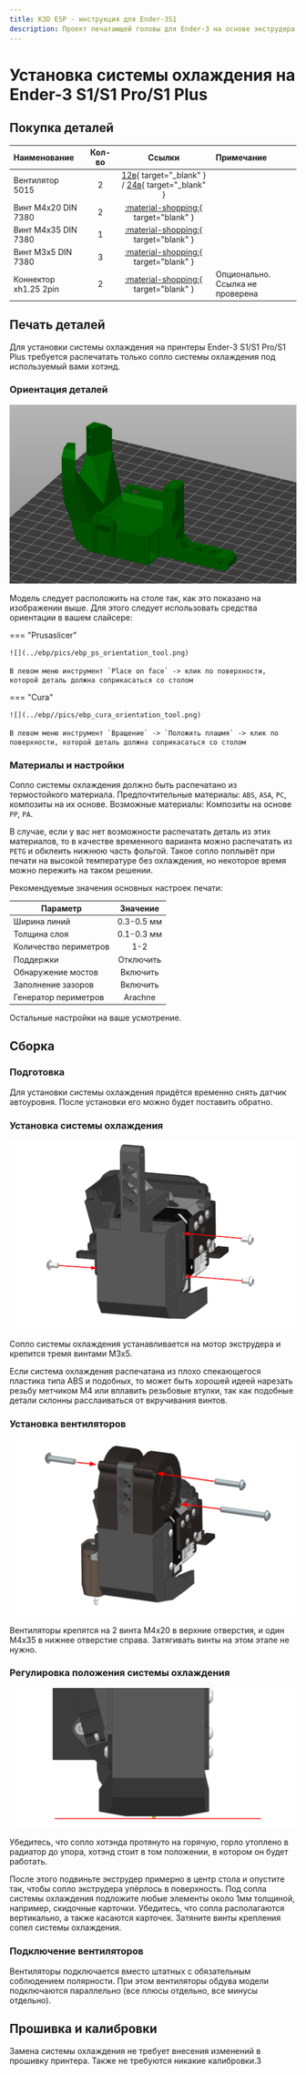 ```yaml
---
title: K3D ESP - инструкция для Ender-3S1
description: Проект печатающей головы для Ender-3 на основе экструдера Sprite
---
```


# Установка системы охлаждения на Ender-3 S1/S1 Pro/S1 Plus

## Покупка деталей

| Наименование | Кол-во | Ссылки | Примечание |
|:------------ |:------:|:------:|:---------- |
| Вентилятор 5015 | 2 | [12в](https://alli.pub/6tuuh8?erid=2SDnjcXP2xx "Younuon Cooling Store"){ target="_blank" } / [24в](https://alli.pub/6tuuhm?erid=2SDnjcaM1Xe "Younuon Cooling Store"){ target="_blank" } | |
| Винт М4х20 DIN 7380 | 2 | [:material-shopping:](https://krepcom.ru/catalog/vinty-razdel/vint_4kh20_s_polukrugloy_golovkoy_i_vnutrennim_shestigrannikom_din_7380_nerzh_stal_a2.htm){ target="blank" } |  |
| Винт М4х35 DIN 7380 | 1 | [:material-shopping:](https://krepcom.ru/catalog/vinty-razdel/vint_4kh35_s_polukrugloy_golovkoy_i_vnutrennim_shestigrannikom_din_7380_nerzh_stal_a2.htm){ target="blank" } |  |
| Винт М3х5 DIN 7380 | 3 | [:material-shopping:](https://krepcom.ru/catalog/vinty-razdel/vint_3kh5_s_polukrugloy_golovkoy_i_vnutrennim_shestigrannikom_din_7380_nerzh_stal_a2.htm){ target="blank" } | |
| Коннектор xh1.25 2pin | 2 | [:material-shopping:](https://alli.pub/6vp3s6?erid=2SDnjbvuEBz){ target="blank" } | Опционально. Ссылка не проверена |

## Печать деталей

Для установки системы охлаждения на принтеры Ender-3 S1/S1 Pro/S1 Plus требуется распечатать только сопло системы охлаждения под используемый вами хотэнд.

### Ориентация деталей

![ESP fan duct orientation image](./pics/esp_fan_duct_orientation.png)

Модель следует расположить на столе так, как это показано на изображении выше. Для этого следует использовать средства ориентации в вашем слайсере: 

=== "Prusaslicer"

    ![](../ebp/pics/ebp_ps_orientation_tool.png)
    
    В левом меню инструмент `Place on face` -> клик по поверхности, которой деталь должна соприкасаться со столом

=== "Cura"

    ![](../ebp//pics/ebp_cura_orientation_tool.png)
    
    В левом меню инструмент `Вращение` -> `Положить плашмя` -> клик по поверхности, которой деталь должна соприкасаться со столом

### Материалы и настройки

Сопло системы охлаждения должно быть распечатано из термостойкого материала. Предпочтительные материалы: `ABS`, `ASA`, `PC`, композиты на их основе. Возможные материалы: Композиты на основе `PP`, `PA`.

В случае, если у вас нет возможности распечатать деталь из этих материалов, то в качестве временного варианта можно распечатать из `PETG` и обклеить нижнюю часть фольгой. Такое сопло поплывёт при печати на высокой температуре без охлаждения, но некоторое время можно пережить на таком решении.

Рекомендуемые значения основных настроек печати:

| Параметр                         | Значение               |
| -------------------------------- |:----------------------:|
| Ширина линий                     | 0.3-0.5 мм             |
| Толщина слоя                     | 0.1-0.3 мм             |
| Количество периметров | 1-2                   |
| Поддержки                        | Отключить              |
| Обнаружение мостов               | Включить               |
| Заполнение зазоров               | Включить               |
| Генератор периметров             | Arachne                |

Остальные настройки на ваше усмотрение.

## Сборка

### Подготовка

Для установки системы охлаждения придётся временно снять датчик автоуровня. После установки его можно будет поставить обратно.

### Установка системы охлаждения

![ESP S1 fan duct install image](./pics/esp_s1_fan_duct_install.png)

Сопло системы охлаждения устанавливается на мотор экструдера и крепится тремя винтами М3х5.

Если система охлаждения распечатана из плохо спекающегося пластика типа ABS и подобных, то может быть хорошей идеей нарезать резьбу метчиком М4 или вплавить резьбовые втулки, так как подобные детали склонны расслаиваться от вкручивания винтов.

### Установка вентиляторов

![ESP fans install S1 image](./pics/esp_fans_install_s1.png)

Вентиляторы крепятся на 2 винта М4х20 в верхние отверстия, и один М4х35 в нижнее отверстие справа. Затягивать винты на этом этапе не нужно.

### Регулировка положения системы охлаждения

![ESP fan duct tuning image](./pics/esp_fan_duct_tuning.png)

Убедитесь, что сопло хотэнда протянуто на горячую, горло утоплено в радиатор до упора, хотэнд стоит в том положении, в котором он будет работать.

После этого подвиньте экструдер примерно в центр стола и опустите так, чтобы сопло экструдера упёрлось в поверхность. Под сопла системы охлаждения подложите любые элементы около 1мм толщиной, например, скидочные карточки. Убедитесь, что сопла располагаются вертикально, а также касаются карточек. Затяните винты крепления сопел системы охлаждения.

### Подключение вентиляторов

Вентиляторы подключается вместо штатных с обязательным соблюдением полярности. При этом вентиляторы обдува модели подключаются параллельно (все плюсы отдельно, все минусы отдельно).

## Прошивка и калибровки

Замена системы охлаждения не требует внесения изменений в прошивку принтера. Также не требуются никакие калибровки.3